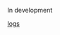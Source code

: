 In development

[logs](https://github.com/MishaNikolaev/groovy_backend_fastapi/blob/main/Снимок%20экрана%202025-04-20%20в%2022.43.37.png)
